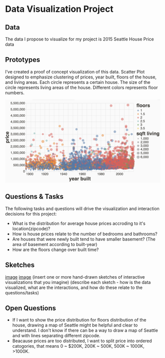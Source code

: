# Data Visualization Project

## Data

The data I propose to visualize for my project is 2015 Seattle House Price data

## Prototypes

I’ve created a proof of concept visualization of this data. Scatter Plot designed to emphasize clustering of prices, year built, floors of the house, and living areas. Each circle represents a certain house. The size of the circle represents living areas of the house. Different colors represents floor numbers.

[![image](/vizhub_draft.png)](https://vizhub.com/GeniXiong/0e9425dbf1ac437a8cc230f8878cf20b)


## Questions & Tasks

The following tasks and questions will drive the visualization and interaction decisions for this project:

 * What is the distribution for average house prices accroding to it's location(zipcode)?
 * How is house prices relate to the number of bedrooms and bathrooms?
 * Are houses that were newly built tend to have smaller basement? (The area of basement according to built-year)
 * How are the floors change over built time?

## Sketches

[image](/vizhub_draft.png)
[image](/vizhub_draft.png)
(insert one or more hand-drawn sketches of interactive visualizations that you imagine)
(describe each sketch - how is the data visualized, what are the interactions, and how do these relate to the questions/tasks)

## Open Questions

 * If I want to show the price distribution for floors distribution of the house, drawing a map of Seattle might be helpful and clear to understand. I don't know if there can be a way to draw a map of Seattle and with lines separating different zipcode. 
 * Beacause prices are too distributed, I want to split price into ordered catogories, that means 0 ~ $200K, 200K ~ 500K, 500K ~ 1000K, >1000K.
